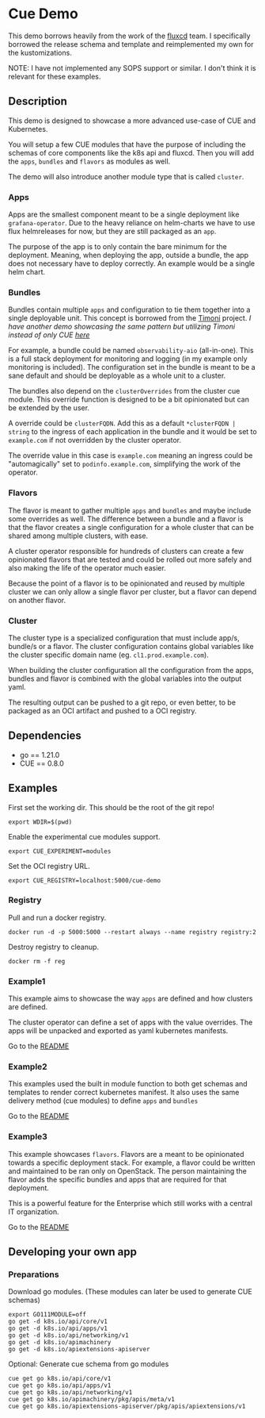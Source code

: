 # Cue Demo

This demo borrows heavily from the work of the [fluxcd](https://github.com/fluxcd/cues) team.
I specifically borrowed the release schema and template and reimplemented my own for the kustomizations.

NOTE: I have not implemented any SOPS support or similar. I don't think it is relevant for these examples.

## Description

This demo is designed to showcase a more advanced use-case of CUE and Kubernetes.

You will setup a few CUE modules that have the purpose of including the schemas of core components like the k8s api and fluxcd. Then you will add the `apps`, `bundles` and `flavors` as modules as well.

The demo will also introduce another module type that is called `cluster`.

### Apps

Apps are the smallest component meant to be a single deployment like `grafana-operator`. Due to the heavy reliance on helm-charts we have to use flux helmreleases for now, but they are still packaged as an `app`.

The purpose of the app is to only contain the bare minimum for the deployment. Meaning, when deploying the app, outside a bundle, the app does not necessary have to deploy correctly. An example would be a single helm chart.

### Bundles

Bundles contain multiple `apps` and configuration to tie them together into a single deployable unit. This concept is borrowed from the [Timoni](https://timoni.sh/bundle/) project.
*I have another demo showcasing the same pattern but utilizing Timoni instead of only CUE [here](https://github.com/emil-jacero/timoni-demo)*

For example, a bundle could be named `observability-aio` (all-in-one). This is a full stack deployment for monitoring and logging (in my example only monitoring is included). The configuration set in the bundle is meant to be a sane default and should be deployable as a whole unit to a cluster.

The bundles also depend on the `clusterOverrides` from the cluster cue module. This override function is designed to be a bit opinionated but can be extended by the user.

A override could be `clusterFQDN`. Add this as a default `*clusterFQDN | string` to the ingress of each application in the bundle and it would be set to `example.com` if not overridden by the cluster operator.

The override value in this case is `example.com` meaning an ingress could be "automagically" set to `podinfo.example.com`, simplifying the work of the operator.

### Flavors

The flavor is meant to gather multiple `apps` and `bundles` and maybe include some overrides as well. The difference between a bundle and a flavor is that the flavor creates a single configuration for a whole cluster that can be shared among multiple clusters, with ease.

A cluster operator responsible for hundreds of clusters can create a few opinionated flavors that are tested and could be rolled out more safely and also making the life of the operator much easier.

Because the point of a flavor is to be opinionated and reused by multiple cluster we can only allow a single flavor per cluster, but a flavor can depend on another flavor.

### Cluster

The cluster type is a specialized configuration that must include app/s, bundle/s or a flavor. The cluster configuration contains global variables like the cluster specific domain name (eg. `cl1.prod.example.com`).

When building the cluster configuration all the configuration from the apps, bundles and flavor is combined with the global variables into the output yaml.

The resulting output can be pushed to a git repo, or even better, to be packaged as an OCI artifact and pushed to a OCI registry.

## Dependencies

- go == 1.21.0
- CUE == 0.8.0

## Examples

First set the working dir. This should be the root of the git repo!

```shell
export WDIR=$(pwd)
```

Enable the experimental cue modules support.

```shell
export CUE_EXPERIMENT=modules
```

Set the OCI registry URL.

```shell
export CUE_REGISTRY=localhost:5000/cue-demo
```

### Registry

Pull and run a docker registry.

```shell
docker run -d -p 5000:5000 --restart always --name registry registry:2
```

Destroy registry to cleanup.

```shell
docker rm -f reg
```

### Example1

This example aims to showcase the way `apps` are defined and how clusters are defined.

The cluster operator can define a set of apps with the value overrides.
The apps will be unpacked and exported as yaml kubernetes manifests.

Go to the [README](example1/README.md)

### Example2

This examples used the built in module function to both get schemas and templates to render correct kubernetes manifest. It also uses the same delivery method (cue modules) to define `apps` and `bundles`

Go to the [README](example2/README.md)

### Example3

This example showcases `flavors`. Flavors are a meant to be opinionated towards a specific deployment stack. For example, a flavor could be written and maintained to be ran only on OpenStack. The person maintaining the flavor adds the specific bundles and apps that are required for that deployment.

This is a powerful feature for the Enterprise which still works with a central IT organization.

Go to the [README](example3/README.md)

## Developing your own app

### Preparations

Download go modules.
(These modules can later be used to generate CUE schemas)

```shell
export GO111MODULE=off
go get -d k8s.io/api/core/v1
go get -d k8s.io/api/apps/v1
go get -d k8s.io/api/networking/v1
go get -d k8s.io/apimachinery
go get -d k8s.io/apiextensions-apiserver
```

Optional: Generate cue schema from go modules

```shell
cue get go k8s.io/api/core/v1
cue get go k8s.io/api/apps/v1
cue get go k8s.io/api/networking/v1
cue get go k8s.io/apimachinery/pkg/apis/meta/v1
cue get go k8s.io/apiextensions-apiserver/pkg/apis/apiextensions/v1
```
